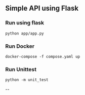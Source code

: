 ## Simple API using Flask

### Run using flask
`python app/app.py`

### Run Docker
`docker-compose -f compose.yaml up`

### Run Unittest
`python -m unit_test`


--